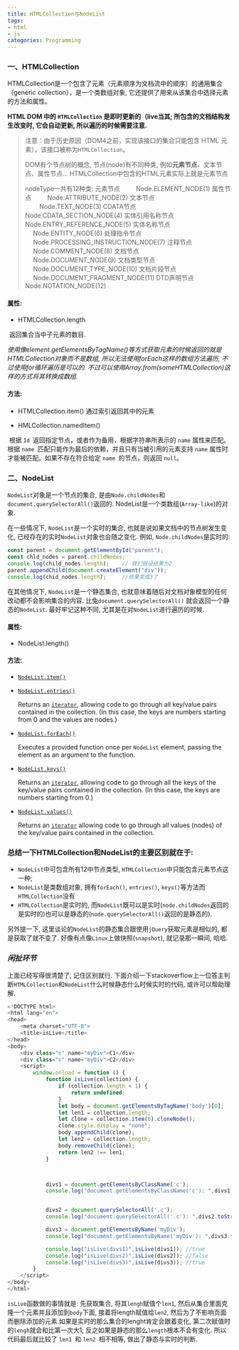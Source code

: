 ```yaml
---
title: HTMLCollection与NodeList
tags: 
- html
- js
categories: Programming
---
```


###	**一、HTMLCollection**

HTMLCollection是一个包含了元素（元素顺序为文档流中的顺序）的通用集合（generic collection），是一个类数组对象, 它还提供了用来从该集合中选择元素的方法和属性。

**HTML DOM 中的 `HTMLCollection` 是即时更新的（live当其; 所包含的文档结构发生改变时, 它会自动更新, 所以遍历的时候需要注意.**

> 注意：由于历史原因（DOM4之前，实现该接口的集合只能包含 HTML 元素），该接口被称为`HTMLCollection`。
>
> DOM有个节点树的概念, 节点(node)有不同种类, 例如**元素节点**、文本节点、属性节点... HTMLCollection中包含的HTML元素实际上就是元素节点
>
> nodeType一共有12种类:
> 元素节点            　　 Node.ELEMENT_NODE(1)
> 属性节点            　　 Node.ATTRIBUTE_NODE(2)
> 文本节点            　　 Node.TEXT_NODE(3)
> CDATA节点                 Node.CDATA_SECTION_NODE(4)
> 实体引用名称节点 	Node.ENTRY_REFERENCE_NODE(5)
> 实体名称节点        　 Node.ENTITY_NODE(6)
> 处理指令节点        　 Node.PROCESSING_INSTRUCTION_NODE(7)
> 注释节点            　 	Node.COMMENT_NODE(8)
> 文档节点            　 	Node.DOCUMENT_NODE(9)
> 文档类型节点        　 Node.DOCUMENT_TYPE_NODE(10)
> 文档片段节点        　 Node.DOCUMENT_FRAGMENT_NODE(11)
> DTD声明节点             Node.NOTATION_NODE(12)

####	**属性:**	

+ HTMLCollection.length	

​		返回集合当中子元素的数目.

*使用像element.getElementsByTagName()等方式获取元素的时候返回的就是HTMLCollection对象而不是数组, 所以无法使用forEach这样的数组方法遍历, 不过使用for循环遍历是可以的. 不过可以使用Array.from(someHTMLCollection)这样的方式将其转换成数组.*

#### **方法:**

- HTMLCollection.item()	通过索引返回其中的元素

+ HMLCollection.namedItem()

​		根据 `Id `返回指定节点，或者作为备用，根据字符串所表示的 `name` 属性来匹配。根据 `name `匹配只能作为最后的依赖，并且只有当被引用的元素支持 `name` 属性时才能被匹配。如果不存在符合给定 `name `的节点，则返回 `null`。



###	**二、NodeList**

`NodeList`对象是一个节点的集合, 是由`Node.childNodes`和`document.querySelectorAll()`返回的. NodeList是一个类数组(`Array-like`)的对象.

在一些情况下, `NodeList`是一个实时的集合, 也就是说如果文档中的节点树发生变化, 已经存在的实时`NodeList`对象也会随之变化. 例如, `Node.childNodes`是实时的:

```javascript
const parent = document.getElementById("parent");
const chld_nodes = parent.childNodes;
console.log(child_nodes.length);	// 我们假设结果为2
parent.appendChild(document.createElement("div"));	
console.log(chid_nodes.length);		//结果变成3了
```

在其他情况下, `NodeList`是一个静态集合, 也就意味着随后对文档对象模型的任何改动都不会影响集合的内容. 比兔`document.querySelectorAll()` 就会返回一个静态的`NodeList`. 最好牢记这种不同, 尤其是在对`NodeList`进行遍历的时候.

#### **属性:**

+ NodeList.length()

#### **方法:**

- [`NodeList.item()`](https://developer.mozilla.org/zh-CN/docs/Web/API/NodeList/item)

- [`NodeList.entries()`](https://developer.mozilla.org/zh-CN/docs/Web/API/NodeList/entries)

    Returns an [`iterator`](https://developer.mozilla.org/zh-CN/docs/Web/JavaScript/Reference/Iteration_protocols), allowing code to go through all key/value pairs contained in the collection. (In this case, the keys are numbers starting from 0 and the values are nodes.)

- [`NodeList.forEach()`](https://developer.mozilla.org/zh-CN/docs/Web/API/NodeList/forEach)

    Executes a provided function once per `NodeList` element, passing the element as an argument to the function.

- [`NodeList.keys()`](https://developer.mozilla.org/zh-CN/docs/Web/API/NodeList/keys)

    Returns an [`iterator`](https://developer.mozilla.org/zh-CN/docs/Web/JavaScript/Reference/Iteration_protocols), allowing code to go through all the keys of the key/value pairs contained in the collection. (In this case, the keys are numbers starting from 0.)

- [`NodeList.values()`](https://developer.mozilla.org/zh-CN/docs/Web/API/NodeList/values)

    Returns an [`iterator`](https://developer.mozilla.org/zh-CN/docs/Web/JavaScript/Reference/Iteration_protocols) allowing code to go through all values (nodes) of the key/value pairs contained in the collection.

### **总结一下HTMLCollection和NodeList的主要区别就在于:**

+ `NodeList`中可包含所有12中节点类型, `HTMLCollection`中只能包含元素节点这一种;
+ `NodeList`是类数组对象, 拥有`forEach()`, `entries()`, `keys()`等方法而`HTMLCollection`没有
+ `HTMLCollection`是实时的, 而`NodeList`既可以是实时(`node.childNodes`返回的是实时的)也可以是静态的(`node.querySelectorAll()`返回的是静态的).

另外提一下, 这里谈论的`NodeList`的静态集合跟使用`jQuery`获取元素是相似的, 都是获取了就不变了. 好像有点像`Linux`上做快照(`snapshot`), 就记录那一瞬间, 哈哈.



### ***闲扯环节***

上面已经写得很清楚了, 记住区别就行. 下面介绍一下stackoverflow上一位答主判断`HTMLCollection`和`NodeList`什么时候静态什么时候实时的代码, 或许可以帮助理解.

```javascript
<!DOCTYPE html>
<html lang="en">
<head>
    <meta charset="UTF-8">
    <title>isLive</title>
</head>
<body>
    <div class="c" name="myDiv">C1</div>
    <div class="c" name="myDiv">C2</div>
    <script>
        window.onload = function () {
            function isLive(collection) {
                if (collection.length < 1) {
                    return undefined; 
                }
                let body = document.getElementsByTagName('body')[0];
                let len1 = collection.length;
                let clone = collection.item(0).cloneNode();
                clone.style.display = "none";
                body.appendChild(clone);
                let len2 = collection.length;
                body.removeChild(clone);
                return len2 !== len1;
            }



            divs1 = document.getElementsByClassName('c');
            console.log("document.getElementsByClassName('c'): ",divs1.toString()); //"[object HTMLCollection]"


            divs2 = document.querySelectorAll('.c');
            console.log("document.querySelectorAll('.c'): ",divs2.toString()); //"[object NodeList]"

            divs3 = document.getElementsByName('myDiv');
            console.log("document.getElementsByName('myDiv'): ",divs3.toString()); //"[object NodeList"]

            console.log("isLive(divs1)",isLive(divs1)); //true
            console.log("isLive(divs2)",isLive(divs2)); //false
            console.log("isLive(divs3)",isLive(divs3)); //true
        }
    </script>
</body>
</html>
```

`isLive`函数做的事情就是: 先获取集合,  将其`lengh`赋值个`len1`, 然后从集合里面克隆一个元素并且添加到`body`下面, 接着将length赋值给`len2`, 然后为了不影响页面而删除添加的元素.如果是实时的那么集合的lenght肯定会跟着变化, 第二次赋值时的`lengh`就会和比第一次大1; 反之如果是静态的那么`length`根本不会有变化. 所以代码最后就比较了 `len1 `和 `len2 `相不相等, 做出了静态与实时的判断.